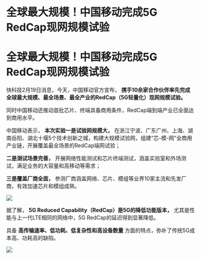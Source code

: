 # 全球最大规模！中国移动完成5G RedCap现网规模试验

# 全球最大规模！中国移动完成5G RedCap现网规模试验

快科技2月19日消息，今天，中国移动官方宣布，
**携手10余家合作伙伴率先完成全球最大规模、最全场景、最全产业的RedCap（5G轻量化）现网规模试验。**

同时中国移动还推动首批芯片、终端具备商用条件，RedCap端到端产业已全面达到商用水平。

中国移动表示， **本次实验一是试验网规模大，**
在浙江宁波、广东广州、上海、湖南岳阳、湖北十堰5个技术创新之城，构建大规模试验网，组建“芯-模-网”全商用产业链，开展覆盖最全场景的RedCap端网试验；

**二是测试场景完善，** 开展网络性能测试和芯片终端测试，涵盖实验室和外场测试，满足业务的大容量和高移动等需求；

**三是覆盖厂商全面，** 参测厂商涵盖网络、芯片、模组等业界10家主流和先发厂商，有效加速芯片和模组成熟。

![](https://inews.gtimg.com/om_bt/OtoX4FPVjTk0IZ7SSsrcBgs09szjAHFZSA7mcWJ8duUycAA/1000)

据了解， **5G Reduced Capability（RedCap）是5G的降低功能版本，** 尤其是性能与上一代LTE相同的网络中，5G
RedCap的延迟得到显著降低。

具备 **高传输速率、低功耗、低复杂性和高设备数量** 方面的特点，弥补了传统5G成本高、功耗高的缺陷。

![](https://inews.gtimg.com/om_bt/OCCKRhMisivIrQldHOuQGVC8qpnoS3Q342uCxNphD6JJkAA/1000)

